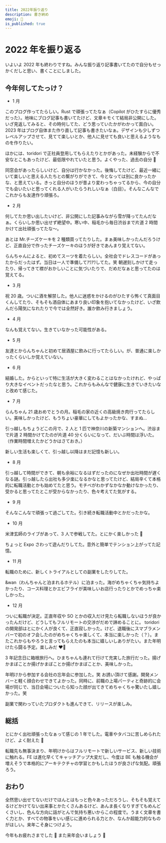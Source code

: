 ```yaml
---
title: 2022年振り返り
description: 書き納め
emoji: 🐯
is_published: true
---
```


# 2022 年を振り返る

いよいよ 2022 年も終わりですね。みんな振り返り記事書いてたので自分もせっかくだしと思い、書くことにしました。

## 今年何してたっけ？

- 1 月

このブログ作ってたらしい。Rust で頑張ってたなぁ（Copilot がひたすらに優秀だった）。地味にブログ記事も書いてたけど、文章キモくて結局非公開にした。いざ見返してみると、その時何してた、どう思っていたかがわかって面白い。2023 年はブログ自体また作り直して記事も書きたいなぁ。デザインも少しずつレベルアップさせて、見てて楽しいとか、他人に見せても良いと思えるようなものを作りたい。

ほかには、toridori で正社員登用してもらえたりとかがあった。未経験からで不安なとこもあったけど、最低限やれていたと思う。よくやった、過去の自分 👏

同窓会があったらしいけど、自分は行かなかった。後悔してたけど、最近一緒にいて楽しいと思える人たちとの繋がりができて、今となっては別に良かったかな、と思えている。きっと自分のほうが昔より変わっちゃってるから、今の自分でも会いたいと思ってくれる人がいたらうれしいなぁ（白目）。そんなこんなでこれからも友達作り頑張ろ。

- 2 月

何してたか思い出したいけど、非公開にした記事みながら雪が降ってたんだなぁ。くらいしか思い出せず絶望中。寒い中、稲毛から毎日渋谷まで片道 2 時間かけて出社頑張ってたな〜。

あとは Mr.チーズケーキを 2 種類買ってたりした。まぁ美味しかったんだろうけど、正直自分で作ったチーズケーキのほうが好きであんまり覚えてない。

らんちゃんによると、初めてスーツを着たらしい。全社会でドレスコードがあったからだったはず。当日は一人で準備してｱﾜｱﾜしてた。笑 朝遅刻しかけて走ったり、帰ってきて襟がおかしいことに気づいたりで、だめだなぁと思ってたのは覚えてる。

- 3 月

祝 20 歳。ついに酒を解禁した。他人に迷惑をかけるのがひたすら怖くて真面目くんしてたり、そもそも酒自体にあまり良い印象を抱いてなかったけど、いざ飲んだら陽気になれたりで今では全然好き。誰か飲み行きましょう。

- 4 月

なんも覚えてない。生きていなかった可能性がある。

- 5 月

友達とからんちゃんと初めて居酒屋に飲みに行ってたらしい。が、普通に楽しかったくらいしか覚えていない。

- 6 月

結婚した。からといって特に生活が大きく変わることはなかったけれど、やっぱり大きなイベントだったなと思う。これからもみんなで健康に生きていきたいなと改めて感じた。

- 7 月

らんちゃん 21 歳おめでとうの月。稲毛の家の近くの高級焼き肉行ってたらしい。美味しかったけど、もうちょい豪華にしてもよかったかな、すまぬ...

引っ越しもちょうどこの月で、2 人と 1 匹で神奈川の新築マンションへ。渋谷まで片道 2 時間かけてたのが片道 40 分くらいになって、だいぶ時間は浮いた。（作業時間増えたかどうかはさておき。）

新しい生活も楽しくて、引っ越し以降はまだ記憶も新しい。

- 8 月

引っ越して時間ができて、朝も余裕になるはずだったのになぜか出社時間が遅くなる謎。引っ越したら出社も多少楽になるかなと思ってたけど、結局辛くて本格的に転職活動とかも始めてたと思う。モチベがわかずなかなか動けなかったり、受かると思ってたとこが受からなかったり、色々考えてた気がする。

- 9 月

そんなこんなで頑張って過ごしてた。引き続き転職活動中とかだったかな。

- 10 月

米津玄師のライブがあって、3 人で参戦してた。とにかく楽しかった 🤟

ちょっと Expo さわって遊んだりしてた。意外と簡単でテンション上がってた記憶。

- 11 月

転職のために、新しくトライアルとしての副業をしたりしてた。

&wan（わんちゃんと泊まれるホテル）に泊まった。海がめちゃくちゃ気持ちよかったり、コース料理とかエビフライが美味しいお店行ったりとかでめっちゃ楽しかった。

- 12 月

ついに転職が決定。正直年収や SO とかの収入だけ見たら転職しないほうが良かったんだけど、どうしてもフルリモートの交渉がだめで諦めることに。
toridori の開発部はとにかく人が良くて、正直寂しかった。けど、退職後にスマブラメンバーで初のオフ会したのがめちゃくちゃ楽しくて、本当に楽しかった（？）。またこれからもやろうと言ってもらえたのも本当に嬉しいしありがたい。また年明けたら闘る予定。楽しみだ ❤️‍🔥

3 年記念日に箱根旅行へ。ひまちゃんも連れて行けて充実した旅行だった。揚げかまぼことか揚げかまぼことか揚げかまぼことか、美味しかった。

年明けから参加する会社の忘年会に参加した。笑 お誘い頂けて感謝。開発メンバーと軽く顔合わせできてよかった。同時に、前職の上場パーティと奇跡的に会場が同じで、当日会場についたら知った顔が出てきてめちゃくちゃ驚いたし嬉しかった。笑

副業で関わっていたプロダクトも進んできて、リリースが楽しみ。

## 総括

とにかく出社頑張ったなぁって感じの 1 年でした。電車やタバコに苦しめられたけど、よく耐えた 👏

転職先も無事決まり、年明けからはフルリモートで新しいサービス、新しい技術に触れる。FE は進化早くてキャッチアップ大変だし、今度は BE も触る機会が増えそうで本格的にアーキテクチャの学習とかもしたほうが良さげな気配。頑張ろう。

## おわり

全然思い出せてないだけでほんとはもっと色々あっただろうし、そもそも覚えてるけどかけてない出来事とかたくさんあるけど、あんま長くなりすぎてもめんどくさいし、色んな方向に話がとんで気持ち悪いからこの程度で。うまく文章を書く力とか、すべての物事をいい感じに進められる力とか、なんか超能力的なものがほしい。来年こそ身につけよう。

今年もお疲れさまでした 🍻
また来年会いましょう 👋
